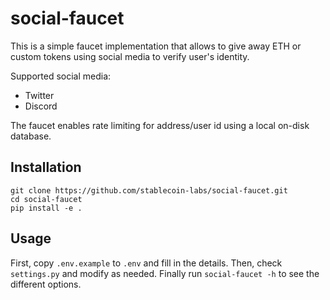 # social-faucet

This is a simple faucet implementation that allows to give away ETH or custom
tokens using social media to verify user's identity.

Supported social media:

* Twitter
* Discord

The faucet enables rate limiting for address/user id using a local on-disk database.

## Installation

```
git clone https://github.com/stablecoin-labs/social-faucet.git
cd social-faucet
pip install -e .
```

## Usage

First, copy `.env.example` to `.env` and fill in the details.
Then, check `settings.py` and modify as needed.
Finally run `social-faucet -h` to see the different options.
